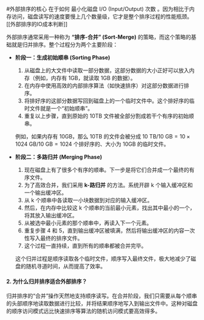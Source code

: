 #外部排序的核心 在于如何 最小化磁盘 I/O (Input/Output) 次数 。因为相比于内存访问，磁盘读写的速度要慢上几个数量级，它才是整个排序过程的性能瓶颈。  [[外部排序的IO成本判断]] 

外部排序通常采用一种称为 **“排序-合并” (Sort-Merge)** 的策略，而这个策略的基础就是归并排序。整个过程分为两个主要阶段：

*   **阶段一：生成初始顺串 (Sorting Phase)**
    1.  从磁盘上的大文件中读取一部分数据，这部分数据的大小正好可以放入内存（例如，内存有 1GB，就读取 1GB 的数据）。
    2.  在内存中使用高效的内部排序算法（如快速排序）对这部分数据进行排序。
    3.  将排好序的这部分数据写回到磁盘上的一个临时文件中。这个排好序的临时文件就是一个“初始顺串”。
    4.  重复以上步骤，直到原始的 10TB 文件被全部分割成若干个有序的初始顺串。

    例如，如果内存有 10GB，那么 10TB 的文件会被分成 $10 \text{ TB} / 10 \text{ GB} = 10 \times 1024 \text{ GB} / 10 \text{ GB} = 1024$ 个排好序的、大小为 10GB 的临时文件。

*   **阶段二：多路归并 (Merging Phase)**
    1.  现在磁盘上有了很多个有序的顺串。下一步是将它们合并成一个最终的有序文件。
    2.  为了高效合并，我们采用 **k-路归并** 的方法。系统开辟 k 个输入缓冲区和一个输出缓冲区。
    3.  从 k 个顺串中各读取一小块数据到对应的输入缓冲区。
    4.  然后，在内存中比较这 k 个顺串的当前最小元素，找出其中最小的一个，将其放入输出缓冲区。
    5.  从被选中最小元素的那个顺串中，再读入下一个元素。
    6.  重复步骤 4 和 5，直到输出缓冲区被填满，然后将输出缓冲区的内容一次性写入最终的排序文件。
    7.  这个过程一直持续，直到所有的顺串都被合并完毕。

    这个归并过程是顺序读取各个临时文件，顺序写入最终文件，极大地减少了磁盘的随机寻道时间，从而提高了效率。

#### 2. 为什么归并排序适合外部排序？

归并排序的“合并”操作天然地支持顺序读写。在合并阶段，我们只需要从每个顺串的头部顺序地读取数据进行比较，并将结果顺序地写入到输出文件中。这种对磁盘的顺序访问模式远比快速排序等算法的随机访问模式要高效得多。
